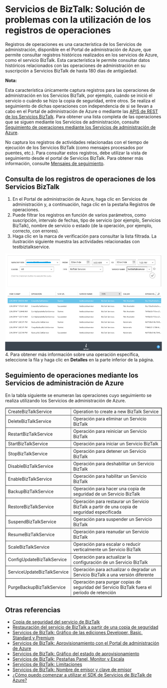 <properties linkid="biztalk-troubleshoot-using-ops-logs" urlDisplayName="BizTalk Services: Troubleshoot using operation logs" pageTitle="BizTalk Services: Troubleshoot using ops logs | Azure" metaKeywords="" description="BizTalk Services: Troubleshoot using ops logs" metaCanonical="" services="" documentationCenter="" title="BizTalk Services: Troubleshoot using ops logs" authors="" solutions="" writer="nitinme" manager="paulettm" editor="cgronlun" />

Servicios de BizTalk: Solución de problemas con la utilización de los registros de operaciones
==============================================================================================

Registros de operaciones es una característica de los Servicios de administración, disponible en el Portal de administración de Azure, que permite consultar registros históricos realizados en los servicios de Azure, como el servicio BizTalk. Esta característica le permite consultar datos históricos relacionados con las operaciones de administración en su suscripción a Servicios BizTalk de hasta 180 días de antigüedad.

**Nota:**

Esta característica únicamente captura registros para las operaciones de administración en los Servicios BizTalk, por ejemplo, cuándo se inició el servicio o cuándo se hizo la copia de seguridad, entre otros. Se realiza el seguimiento de dichas operaciones con independencia de si se llevan a cabo en el Portal de administración de Azure o mediante las [APIS de REST de los Servicios BizTalk](http://msdn.microsoft.com/en-us/library/windowsazure/dn232347.aspx). Para obtener una lista completa de las operaciones que se siguen mediante los Servicios de administración, consulte [Seguimiento de operaciones mediante los Servicios de administración de Azure](#bizops).

No captura los registros de actividades relacionadas con el tiempo de ejecución de los Servicios BizTalk (como mensajes procesados por puentes, etc.). Para consultar estos registros, debe utilizar la vista de seguimiento desde el portal de Servicios BizTalk. Para obtener más información, consulte [Mensajes de seguimiento](http://msdn.microsoft.com/library/windowsazure/hh949805.aspx).

Consulta de los registros de operaciones de los Servicios BizTalk
-----------------------------------------------------------------

1.  En el Portal de administración de Azure, haga clic en Servicios de administración y, a continuación, haga clic en la pestaña Registros de operaciones.
2.  Puede filtrar los registros en función de varios parámetros, como suscripción, intervalo de fechas, tipo de servicio (por ejemplo, Servicios BizTalk), nombre de servicio o estado (de la operación, por ejemplo, correcto, con errores).
3.  Haga clic en la marca de verificación para consultar la lista filtrada. La ilustración siguiente muestra las actividades relacionadas con testbiztalkservice. 

  ![Consulta de registros de operaciones](./media/biztalk-troubleshoot-using-ops-logs/Operation-Logs.png)
4.  Para obtener más información sobre una operación específica, seleccione la fila y haga clic en **Detalles** en la parte inferior de la página.

Seguimiento de operaciones mediante los Servicios de administración de Azure
----------------------------------------------------------------------------

En la tabla siguiente se enumeran las operaciones cuyo seguimiento se realiza utilizando los Servicios de administración de Azure.

<table data-morhtml="true" border="1" cellpadding="5">
<tr data-morhtml="true">
<td data-morhtml="true">CreateBizTalkService</td> 
<td data-morhtml="true" align="left">Operation to create a new BizTalk Service</td> 
</tr> 
<tr data-morhtml="true">
<td data-morhtml="true">DeleteBizTalkService</td> 
<td data-morhtml="true" align="left">Operaci&oacute;n para eliminar un Servicio BizTalk</td>  
</tr> 
<tr data-morhtml="true">
<td data-morhtml="true">RestartBizTalkService</td> 
<td data-morhtml="true" align="left">Operaci&oacute;n para reiniciar un Servicio BizTalk</td> 
</tr>
<tr data-morhtml="true">
<td data-morhtml="true">StartBizTalkService</td> 
<td data-morhtml="true" align="left">Operaci&oacute;n para iniciar un Servicio BizTalk</td> 
</tr>
<tr data-morhtml="true">
<td data-morhtml="true">StopBizTalkService</td> 
<td data-morhtml="true" align="left">Operaci&oacute;n para detener un Servicio BizTalk</td> 
</tr>
<tr data-morhtml="true">
<td data-morhtml="true">DisableBizTalkService</td> 
<td data-morhtml="true" align="left">Operaci&oacute;n para deshabilitar un Servicio BizTalk</td> 
</tr>
<tr data-morhtml="true">
<td data-morhtml="true">EnableBizTalkService</td> 
<td data-morhtml="true" align="left">Operaci&oacute;n para habilitar un Servicio BizTalk</td> 
</tr>
<tr data-morhtml="true">
<td data-morhtml="true">BackupBizTalkService</td> 
<td data-morhtml="true" align="left">Operaci&oacute;n para hacer una copia de seguridad de un Servicio BizTalk</td> 
</tr>
<tr data-morhtml="true">
<td data-morhtml="true">RestoreBizTalkService</td> 
<td data-morhtml="true" align="left">Operaci&oacute;n para restaurar un Servicio BizTalk a partir de una copia de seguridad especificada</td> 
</tr>
<tr data-morhtml="true">
<td data-morhtml="true">SuspendBizTalkService</td> 
<td data-morhtml="true" align="left">Operaci&oacute;n para suspender un Servicio BizTalk</td> 
</tr>
<tr data-morhtml="true">
<td data-morhtml="true">ResumeBizTalkService</td> 
<td data-morhtml="true" align="left">Operaci&oacute;n para reanudar un Servicio BizTalk</td> 
</tr>
<tr data-morhtml="true">
<td data-morhtml="true">ScaleBizTalkService</td> 
<td data-morhtml="true" align="left">Operaci&oacute;n para escalar o reducir verticalmente un Servicio BizTalk</td> 
</tr>
<tr data-morhtml="true">
<td data-morhtml="true">ConfigUpdateBizTalkService</td> 
<td data-morhtml="true" align="left">Operaci&oacute;n para actualizar la configuraci&oacute;n de un Servicio BizTalk</td> 
</tr>
<tr data-morhtml="true">
<td data-morhtml="true">ServiceUpdateBizTalkService</td> 
<td data-morhtml="true" align="left">Operaci&oacute;n para actualizar o degradar un Servicio BizTalk a una versi&oacute;n diferente</td> 
</tr>
<tr data-morhtml="true">
<td data-morhtml="true">PurgeBackupBizTalkService</td> 
<td data-morhtml="true" align="left">Operaci&oacute;n para purgar copias de seguridad del Servicio BizTalk fuera el per&iacute;odo de retenci&oacute;n</td> 
</tr>
</table>


Otras referencias
-----------------

-   [Copia de seguridad del servicio de BizTalk](http://go.microsoft.com/fwlink/p/?LinkID=325584)
-   [Restauración del servicio de BizTalk a partir de una copia de seguridad](http://go.microsoft.com/fwlink/p/?LinkID=325582)
-   [Servicios de BizTalk: Gráfico de las ediciones Developer, Basic, Standard y Premium](http://go.microsoft.com/fwlink/p/?LinkID=302279)
-   [Servicios de BizTalk: Aprovisionamiento con el Portal de administración de Azure](http://go.microsoft.com/fwlink/p/?LinkID=302280)
-   [Servicios de BizTalk: Gráfico del estado de aprovisionamiento](http://go.microsoft.com/fwlink/p/?LinkID=329870)
-   [Servicios de BizTalk: Pestañas Panel, Monitor y Escala](http://go.microsoft.com/fwlink/p/?LinkID=302281)
-   [Servicios de BizTalk: Limitaciones](http://go.microsoft.com/fwlink/p/?LinkID=302282)
-   [Servicios de BizTalk: Nombre de emisor y clave de emisor](http://go.microsoft.com/fwlink/p/?LinkID=303941)
-   [¿Cómo puedo comenzar a utilizar el SDK de Servicios de BizTalk de Azure?](http://go.microsoft.com/fwlink/p/?LinkID=302335)

